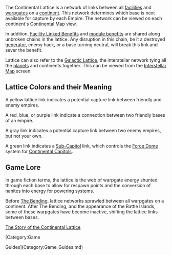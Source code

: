 The Continental Lattice is a network of links between all
[facilities](../locations/Facilities.md) and
[warpgates](../locations/Warpgate.md) on a
[continent](../locations/Continent.md). This network determines which base is
next available for capture by each Empire. The network can be viewed on each
continent's [Continental Map](../etc/Continental_Map.md) view.

In addition, [Facility Linked Benefits](Facility_Linked_Benefit.md) and
[module benefits](module_benefit.md) are shared along unbroken chains in the
lattice. Any disruption in this chain, be it a destroyed
[generator](../items/Generator.md), enemy hack, or a base turning neutral, will
break this link and sever the benefit.

Lattice can also refer to the [Galactic Lattice](Galactic_Lattice.md), the
interstellar network tying all the [planets](../locations/Planet.md) and
continents together. This can be viewed from the
[Interstellar Map](terminology/Interstellar_Map.md) screen.

## Lattice Colors and their Meaning

A yellow lattice link indicates a potential capture link between friendly and
enemy empires.

A red, blue, or purple link indicate a connection between two friendly bases of
an empire.

A gray link indicates a potential capture link between two enemy empires, but
not your own.

A green link indicates a [Sub-Capitol](../locations/Sub-Capitol.md) link, which
controls the [Force Dome](../items/Force_Dome.md) system for
[Continental Capitols](../locations/Capitol.md).

## Game Lore

In game fiction terms, the lattice is the web of warpgate energy shunted through
each base to allow for respawn points and the conversion of nanites into energy
for powering systems.

Before [The Bending](../etc/The_Bending.md), lattice networks sprawled between
all warpgates on a continent. After The Bending, and the appearance of the
Battle Islands, some of these warpgates have become inactive, shifting the
lattice links between bases.

[The Story of the Continental Lattice](http://planetside.station.sony.com/news_story.jsp?story=65061)

<!--[Category:Terminology](Category:Terminology.md)--> [Category:Game

Guides](Category:Game_Guides.md)
